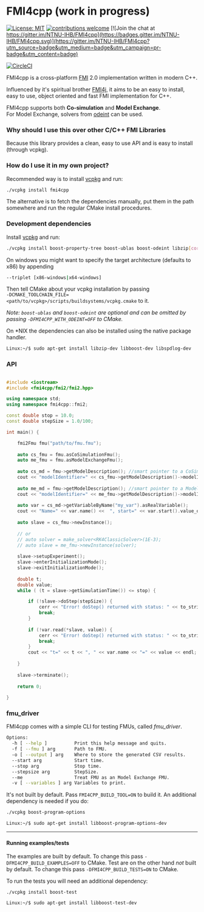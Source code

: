 # FMI4cpp (work in progress)

[![License: MIT](https://img.shields.io/badge/License-MIT-yellow.svg)](https://opensource.org/licenses/MIT)
[![contributions welcome](https://img.shields.io/badge/contributions-welcome-brightgreen.svg?style=flat)](https://github.com/NTNU-IHB/FMU-proxy/issues)
[![Join the chat at https://gitter.im/NTNU-IHB/FMI4cpp](https://badges.gitter.im/NTNU-IHB/FMI4cpp.svg)](https://gitter.im/NTNU-IHB/FMI4cpp?utm_source=badge&utm_medium=badge&utm_campaign=pr-badge&utm_content=badge)


[![CircleCI](https://circleci.com/gh/NTNU-IHB/FMI4cpp/tree/master.svg?style=svg)](https://circleci.com/gh/NTNU-IHB/FMI4cpp/tree/master)


FMI4cpp is a cross-platform [FMI](https://fmi-standard.org/) 2.0 implementation written in modern C++.

Influenced by it's spiritual brother [FMI4j](https://github.com/SFI-Mechatronics/FMI4j), it aims to be
an easy to install, easy to use, object oriented and fast FMI implementation for C++.    

FMI4cpp supports both **Co-simulation** and **Model Exchange**. <br/>
For Model Exchange, solvers from [odeint](http://headmyshoulder.github.io/odeint-v2/doc/boost_numeric_odeint/getting_started/overview.html) can be used. 

### Why should I use this over other C/C++ FMI Libraries

Because this library provides a clean, easy to use API and is easy to install (through vcpkg).


### How do I use it in my own project?

Recommended way is to install [vcpkg](https://github.com/Microsoft/vcpkg) and run:

```bash
./vcpkg install fmi4cpp
``` 

The alternative is to fetch the dependencies manually, put them in the path somewhere and run the regular CMake install procedures. 


### Development dependencies

Install [vcpkg](https://github.com/Microsoft/vcpkg) and run:

```bash
./vcpkg install boost-property-tree boost-ublas boost-odeint libzip[core] spdlog
``` 

On windows you might want to specify the target architecture (defaults to x86) by appending

```bash
--triplet [x86-windows|x64-windows]
```

Then tell CMake about your vcpkg installation by passing <br> ```-DCMAKE_TOOLCHAIN_FILE=<path/to/vcpkg>/scripts/buildsystems/vcpkg.cmake``` to it.

_Note: ```boost-ublas``` and ```boost-odeint``` are optional and can be omitted by passing ```-DFMI4CPP_WITH_ODEINT=OFF``` to CMake._


On *NIX the dependencies can also be installed using the native package handler. 

```bash
Linux:~/$ sudo apt-get install libzip-dev libboost-dev libspdlog-dev
``` 

### API

```cpp

#include <iostream> 
#include <fmi4cpp/fmi2/fmi2.hpp>

using namespace std;
using namespace fmi4cpp::fmi2;

const double stop = 10.0;
const double stepSize = 1.0/100;

int main() {

    fmi2Fmu fmu("path/to/fmu.fmu");
    
    auto cs_fmu = fmu.asCoSimulationFmu();
    auto me_fmu = fmu.asModelExchangeFmu();
    
    auto cs_md = fmu->getModelDescription(); //smart pointer to a CoSimulationModelDescription instance
    cout << "modelIdentifier=" << cs_fmu->getModelDescription()->modelIdentifier() << endl;
    
    auto me_md = fmu->getModelDescription(); //smart pointer to a ModelExchangeModelDescription instance
    cout << "modelIdentifier=" << me_fmu->getModelDescription()->modelIdentifier() << endl;
    
    auto var = cs_md->getVariableByName("my_var").asRealVariable();
    cout << "Name=" << var.name() <<  ", start=" << var.start().value_or(0) << endl;
              
    auto slave = cs_fmu->newInstance();
    
    // or 
    // auto solver = make_solver<RK4ClassicSolver>(1E-3);
    // auto slave = me_fmu->newInstance(solver);
         
    slave->setupExperiment();
    slave->enterInitializationMode();
    slave->exitInitializationMode();
    
    double t;
    double value;
    while ( (t = slave->getSimulationTime()) <= stop) {

        if (!slave->doStep(stepSize)) {
            cerr << "Error! doStep() returned with status: " << to_string(slave->getLastStatus()) << endl;
            break;
        }
        
        if (!var.read(*slave, value)) {
            cerr << "Error! doStep() returned with status: " << to_string(slave->getLastStatus()) << endl;
            break;
        }
        cout << "t=" << t << ", " << var.name << "=" << value << endl;
     
    }
    
    slave->terminate();
    
    return 0;
    
}
```


### fmu_driver

FMI4cpp comes with a simple CLI for testing FMUs, called _fmu_driver_. 

```bash
Options:
  -h [ --help ]          Print this help message and quits.
  -f [ --fmu ] arg       Path to FMU.
  -o [ --output ] arg    Where to store the generated CSV results.
  --start arg            Start time.
  --stop arg             Stop time.
  --stepsize arg         StepSize.
  --me                   Treat FMU as an Model Exchange FMU.
  -v [ --variables ] arg Variables to print.
```

It's not built by default. Pass ```FMI4CPP_BUILD_TOOL=ON``` to build it. 
An additional dependency is needed if you do:

```bash
./vcpkg boost-program-options
```
```bash
Linux:~/$ sudo apt-get install libboost-program-options-dev
```

***

#### Running examples/tests

The examples are built by default. To change this pass ```-DFMI4CPP_BUILD_EXAMPLES=OFF``` to CMake.
Test are on the other hand _not_ built by default. To change this pass ```-DFMI4CPP_BUILD_TESTS=ON``` to CMake.

To run the tests you will need an additional dependency:

```
./vcpkg install boost-test
``` 
```bash
Linux:~/$ sudo apt-get install libboost-test-dev
```
